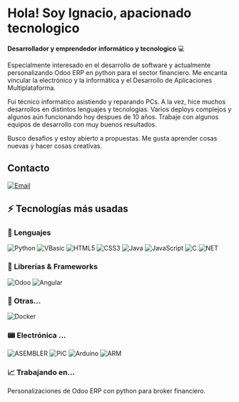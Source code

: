 # Hola! Soy Ignacio, apacionado tecnologico

**Desarrollador y emprendedor informático y tecnologico** 💻 

Especialmente interesado en el desarrollo de software y actualmente personalizando Odoo ERP en python para el sector financiero. Me encanta vincular la electrónico y la informática y el Desarrollo de Aplicaciones Multiplataforma.

Fui técnico informatico asistiendo y reparando PCs. A la vez, hice muchos desarrollos en distintos lenguajes y tecnologias. Varios deploys complejos y algunos aún funcionando hoy despues de 10 años. Trabaje con algunos equipos de desarrollo con muy buenos resultados. 

Busco desafios y estoy abierto a propuestas. Me gusta aprender cosas nuevas y hacer cosas creativas.

## Contacto

[![Email](https://img.shields.io/badge/Mail-D14836?style=for-the-badge&logo=gmail&logoColor=white)](mailto:lopezignacio@gmail.com)

## ⚡ Tecnologías más usadas

### 🚀 Lenguajes

![Python](https://img.shields.io/badge/Python-FFD43B?style=for-the-badge&logo=python&logoColor=306998)
![VBasic](https://img.shields.io/badge/VBasic-FFA43F?style=for-the-badge&logo=vbasic&logoColor=306998)
![HTML5](https://img.shields.io/badge/HTML5-E34F26?style=for-the-badge&logo=html5&logoColor=white)
![CSS3](https://img.shields.io/badge/CSS3-1572B6?style=for-the-badge&logo=css3&logoColor=white)
![Java](https://img.shields.io/badge/Java-ED8B00?style=for-the-badge&logo=java&logoColor=white)
![JavaScript](https://img.shields.io/badge/JavaScript-323330?style=for-the-badge&logo=javascript&logoColor=F7DF1E)
![C](https://img.shields.io/badge/C-00599C?style=for-the-badge&logo=c&logoColor=white)
![NET](https://img.shields.io/badge/.NET-512BD4?style=for-the-badge&logo=dotnet&logoColor=white)

### 🧩 Librerías & Frameworks 

![Odoo](https://img.shields.io/badge/ODOO-00599C?style=for-the-badge&logo=odoo&logoColor=white)
![Angular](https://img.shields.io/badge/Angular-DD0031?style=for-the-badge&logo=angular&logoColor=white)


### 📘 Otras...

![Docker](https://img.shields.io/badge/Docker-2CA5E0?style=for-the-badge&logo=docker&logoColor=white)

### 📟 Electrónica ...

![ASEMBLER](https://img.shields.io/badge/ASEMBLER-DD0031?style=for-the-badge&logo=asembler&logoColor=white)
![PiC](https://img.shields.io/badge/PiC-FFD43B?style=for-the-badge&logo=pic&logoColor=white)
![Arduino](https://img.shields.io/badge/Arduino-2CA5E0?style=for-the-badge&logo=arduino&logoColor=white)
![ARM](https://img.shields.io/badge/ARM-512BD4?style=for-the-badge&logo=ARM&logoColor=white)

### 📈 Trabajando en...

Personalizaciones de Odoo ERP con python para broker financiero.
